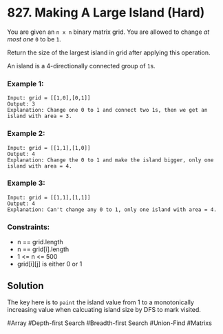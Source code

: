 # 827. Making A Large Island (Hard)

You are given an `n x n` binary matrix grid. You are allowed to change _at most one_ `0` to be `1`.

Return the size of the largest island in grid after applying this operation.

An island is a 4-directionally connected group of `1`s.

### Example 1:

```
Input: grid = [[1,0],[0,1]]
Output: 3
Explanation: Change one 0 to 1 and connect two 1s, then we get an island with area = 3.
```

### Example 2:

```
Input: grid = [[1,1],[1,0]]
Output: 4
Explanation: Change the 0 to 1 and make the island bigger, only one island with area = 4.
```

### Example 3:

```
Input: grid = [[1,1],[1,1]]
Output: 4
Explanation: Can't change any 0 to 1, only one island with area = 4.
```

### Constraints:

- n == grid.length
- n == grid[i].length
- 1 <= n <= 500
- grid[i][j] is either 0 or 1

## Solution

The key here is to `paint` the island value from 1 to a monotonically increasing value when calcuating island size by DFS to mark visited.

#Array #Depth-first Search #Breadth-first Search #Union-Find #Matrixs
